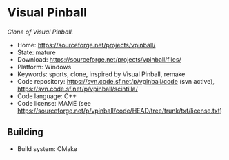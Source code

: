 # Visual Pinball

_Clone of Visual Pinball._

- Home: https://sourceforge.net/projects/vpinball/
- State: mature
- Download: https://sourceforge.net/projects/vpinball/files/
- Platform: Windows
- Keywords: sports, clone, inspired by Visual Pinball, remake
- Code repository: https://svn.code.sf.net/p/vpinball/code (svn active), https://svn.code.sf.net/p/vpinball/scintilla/
- Code language: C++
- Code license: MAME (see https://sourceforge.net/p/vpinball/code/HEAD/tree/trunk/txt/license.txt)

## Building

- Build system: CMake
